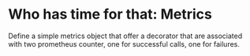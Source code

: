 # Who has time for that: Metrics

Define a simple metrics object that offer a decorator that are associated
with two prometheus counter, one for successful calls, one for failures.
